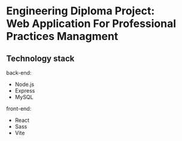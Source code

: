 # Engineering Diploma Project: <br>Web Application For Professional Practices Managment

## Technology stack

back-end:
- Node.js
- Express
- MySQL

front-end:
- React
- Sass
- Vite

